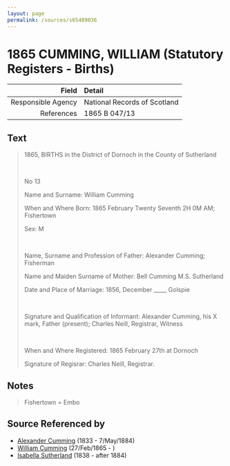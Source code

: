 ```yaml
---
layout: page
permalink: /sources/s65409036
---
```


# 1865 CUMMING, WILLIAM (Statutory Registers - Births)

Field | Detail
---:|:---
Responsible Agency | National Records of Scotland
References | 1865 B 047/13

## Text

> 1865, BIRTHS in the District of Dornoch in the County of Sutherland
>
> <br/>
>
> No 13
>
> Name and Surname: William Cumming
>
> When and Where Born: 1865 February Twenty Seventh 2H 0M AM; Fishertown
>
> Sex: M
>
> <br/>
>
> Name, Surname and Profession of Father: Alexander Cumming; Fisherman
>
> Name and Maiden Surname of Mother: Bell Cumming M.S. Sutherland
>
> Date and Place of Marriage: 1856, December ____, Golspie
>
> <br/>
>
> Signature and Qualification of Informant: Alexander Cumming, his X mark, Father (present); Charles Neill, Registrar, Witness
>
> <br/>
>
> When and Where Registered: 1865 February 27th at Dornoch
>
> Signature of Regisrar: Charles Neill, Registrar.
>

## Notes

> Fishertown = Embo
>


## Source Referenced by

* [Alexander Cumming](../people/@7028096@-alexander-cumming-b1833-d1884-5-7.md) (1833 - 7/May/1884)
* [William Cumming](../people/@90082380@-william-cumming-b1865-2-27-d.md) (27/Feb/1865 - )
* [Isabella Sutherland](../people/@79967653@-isabella-sutherland-b1838-d1884.md) (1838 - after 1884)
